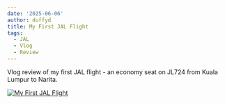 ```yaml
---
date: '2025-06-06'
author: duffyd
title: My First JAL Flight
tags:
  - JAL
  - Vlog
  - Review
---
```


Vlog review of my first JAL flight - an economy seat on JL724 from Kuala Lumpur to Narita.

[![My First JAL Flight](https://img.youtube.com/vi/wV_Ara5rx9A/0.jpg)](https://youtu.be/wV_Ara5rx9A)